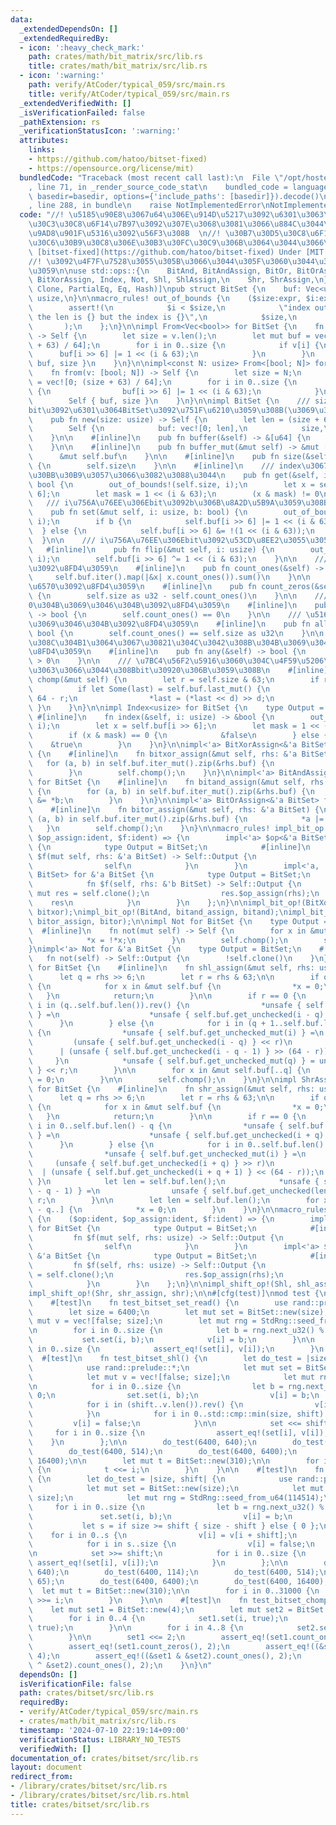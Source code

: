 ```yaml
---
data:
  _extendedDependsOn: []
  _extendedRequiredBy:
  - icon: ':heavy_check_mark:'
    path: crates/math/bit_matrix/src/lib.rs
    title: crates/math/bit_matrix/src/lib.rs
  - icon: ':warning:'
    path: verify/AtCoder/typical_059/src/main.rs
    title: verify/AtCoder/typical_059/src/main.rs
  _extendedVerifiedWith: []
  _isVerificationFailed: false
  _pathExtension: rs
  _verificationStatusIcon: ':warning:'
  attributes:
    links:
    - https://github.com/hatoo/bitset-fixed)
    - https://opensource.org/license/mit)
  bundledCode: "Traceback (most recent call last):\n  File \"/opt/hostedtoolcache/Python/3.10.14/x64/lib/python3.10/site-packages/onlinejudge_verify/documentation/build.py\"\
    , line 71, in _render_source_code_stat\n    bundled_code = language.bundle(stat.path,\
    \ basedir=basedir, options={'include_paths': [basedir]}).decode()\n  File \"/opt/hostedtoolcache/Python/3.10.14/x64/lib/python3.10/site-packages/onlinejudge_verify/languages/rust.py\"\
    , line 288, in bundle\n    raise NotImplementedError\nNotImplementedError\n"
  code: "//! \u5185\u90E8\u3067u64\u306E\u914D\u5217\u3092\u6301\u3063\u3066\u30D3\
    \u30C3\u30C8\u6F14\u7B97\u3092\u307E\u3068\u3081\u3066\u884C\u3044\u300164\u500D\
    \u9AD8\u901F\u5316\u3092\u56F3\u308B  \n//! \u30B7\u30D5\u30C8\u6F14\u7B97\u3084\
    \u30C6\u30B9\u30C8\u306E\u30B3\u30FC\u30C9\u306B\u3064\u3044\u3066\u306F\n//!\
    \ [bitset-fixed](https://github.com/hatoo/bitset-fixed) Under [MIT License](https://opensource.org/license/mit)\n\
    //! \u3092\u4F7F\u7528\u3055\u305B\u3066\u3044\u305F\u3060\u3044\u3066\u3044\u307E\
    \u3059\n\nuse std::ops::{\n    BitAnd, BitAndAssign, BitOr, BitOrAssign, BitXor,\
    \ BitXorAssign, Index, Not, Shl, ShlAssign,\n    Shr, ShrAssign,\n};\n\n#[derive(Debug,\
    \ Clone, PartialEq, Eq, Hash)]\npub struct BitSet {\n    buf: Vec<u64>,\n    size:\
    \ usize,\n}\n\nmacro_rules! out_of_bounds {\n    ($size:expr, $i:expr) => {\n\
    \        assert!(\n            $i < $size,\n            \"index out of bounds:\
    \ the len is {} but the index is {}\",\n            $size,\n            $i\n \
    \       );\n    };\n}\n\nimpl From<Vec<bool>> for BitSet {\n    fn from(v: Vec<bool>)\
    \ -> Self {\n        let size = v.len();\n        let mut buf = vec![0; (size\
    \ + 63) / 64];\n        for i in 0..size {\n            if v[i] {\n          \
    \      buf[i >> 6] |= 1 << (i & 63);\n            }\n        }\n        Self {\
    \ buf, size }\n    }\n}\n\nimpl<const N: usize> From<[bool; N]> for BitSet {\n\
    \    fn from(v: [bool; N]) -> Self {\n        let size = N;\n        let mut buf\
    \ = vec![0; (size + 63) / 64];\n        for i in 0..size {\n            if v[i]\
    \ {\n                buf[i >> 6] |= 1 << (i & 63);\n            }\n        }\n\
    \        Self { buf, size }\n    }\n}\n\nimpl BitSet {\n    /// size\u500B\u306E\
    bit\u3092\u6301\u3064BitSet\u3092\u751F\u6210\u3059\u308B(\u3069\u308C\u3082unset)\n\
    \    pub fn new(size: usize) -> Self {\n        let len = (size + 63) / 64;\n\
    \        Self {\n            buf: vec![0; len],\n            size,\n        }\n\
    \    }\n\n    #[inline]\n    pub fn buffer(&self) -> &[u64] {\n        &self.buf\n\
    \    }\n\n    #[inline]\n    pub fn buffer_mut(&mut self) -> &mut [u64] {\n  \
    \      &mut self.buf\n    }\n\n    #[inline]\n    pub fn size(&self) -> usize\
    \ {\n        self.size\n    }\n\n    #[inline]\n    /// index\u3067\u30A2\u30AF\
    \u30BB\u30B9\u3057\u3066\u3082\u3088\u3044\n    pub fn get(&self, i: usize) ->\
    \ bool {\n        out_of_bounds!(self.size, i);\n        let x = self.buf[i >>\
    \ 6];\n        let mask = 1 << (i & 63);\n        (x & mask) != 0\n    }\n\n \
    \   /// i\u756A\u76EE\u306Ebit\u3092b\u306B\u8A2D\u5B9A\u3059\u308B\n    #[inline]\n\
    \    pub fn set(&mut self, i: usize, b: bool) {\n        out_of_bounds!(self.size,\
    \ i);\n        if b {\n            self.buf[i >> 6] |= 1 << (i & 63);\n      \
    \  } else {\n            self.buf[i >> 6] &= !(1 << (i & 63));\n        }\n  \
    \  }\n\n    /// i\u756A\u76EE\u306Ebit\u3092\u53CD\u8EE2\u3055\u305B\u308B\n \
    \   #[inline]\n    pub fn flip(&mut self, i: usize) {\n        out_of_bounds!(self.size,\
    \ i);\n        self.buf[i >> 6] ^= 1 << (i & 63);\n    }\n\n    /// 1\u306E\u6570\
    \u3092\u8FD4\u3059\n    #[inline]\n    pub fn count_ones(&self) -> u32 {\n   \
    \     self.buf.iter().map(|&x| x.count_ones()).sum()\n    }\n\n    /// 0\u306E\
    \u6570\u3092\u8FD4\u3059\n    #[inline]\n    pub fn count_zeros(&self) -> u32\
    \ {\n        self.size as u32 - self.count_ones()\n    }\n\n    /// \u5168\u3066\
    0\u304B\u3069\u3046\u304B\u3092\u8FD4\u3059\n    #[inline]\n    pub fn none(&self)\
    \ -> bool {\n        self.count_ones() == 0\n    }\n\n    /// \u5168\u30661\u304B\
    \u3069\u3046\u304B\u3092\u8FD4\u3059\n    #[inline]\n    pub fn all(&self) ->\
    \ bool {\n        self.count_ones() == self.size as u32\n    }\n\n    /// \u3069\
    \u308C\u304B1\u3064\u3067\u30821\u304C\u3042\u308B\u304B\u3069\u3046\u304B\u3092\
    \u8FD4\u3059\n    #[inline]\n    pub fn any(&self) -> bool {\n        self.count_ones()\
    \ > 0\n    }\n\n    /// \u7BC4\u56F2\u5916\u3060\u304C\u4F59\u5206\u306B\u6301\
    \u3063\u3066\u3044\u308Bbit\u30920\u306B\u3059\u308B\n    #[inline]\n    pub fn\
    \ chomp(&mut self) {\n        let r = self.size & 63;\n        if r > 0 {\n  \
    \          if let Some(last) = self.buf.last_mut() {\n                let d =\
    \ 64 - r;\n                *last = (*last << d) >> d;\n            }\n       \
    \ }\n    }\n}\n\nimpl Index<usize> for BitSet {\n    type Output = bool;\n   \
    \ #[inline]\n    fn index(&self, i: usize) -> &bool {\n        out_of_bounds!(self.size,\
    \ i);\n        let x = self.buf[i >> 6];\n        let mask = 1 << (i & 63);\n\
    \        if (x & mask) == 0 {\n            &false\n        } else {\n        \
    \    &true\n        }\n    }\n}\n\nimpl<'a> BitXorAssign<&'a BitSet> for BitSet\
    \ {\n    #[inline]\n    fn bitxor_assign(&mut self, rhs: &'a BitSet) {\n     \
    \   for (a, b) in self.buf.iter_mut().zip(&rhs.buf) {\n            *a ^= *b;\n\
    \        }\n        self.chomp();\n    }\n}\n\nimpl<'a> BitAndAssign<&'a BitSet>\
    \ for BitSet {\n    #[inline]\n    fn bitand_assign(&mut self, rhs: &'a BitSet)\
    \ {\n        for (a, b) in self.buf.iter_mut().zip(&rhs.buf) {\n            *a\
    \ &= *b;\n        }\n    }\n}\n\nimpl<'a> BitOrAssign<&'a BitSet> for BitSet {\n\
    \    #[inline]\n    fn bitor_assign(&mut self, rhs: &'a BitSet) {\n        for\
    \ (a, b) in self.buf.iter_mut().zip(&rhs.buf) {\n            *a |= *b;\n     \
    \   }\n        self.chomp();\n    }\n}\n\nmacro_rules! impl_bit_op {\n    ($op:ident,\
    \ $op_assign:ident, $f:ident) => {\n        impl<'a> $op<&'a BitSet> for BitSet\
    \ {\n            type Output = BitSet;\n            #[inline]\n            fn\
    \ $f(mut self, rhs: &'a BitSet) -> Self::Output {\n                self.$op_assign(rhs);\n\
    \                self\n            }\n        }\n        impl<'a, 'b> $op<&'b\
    \ BitSet> for &'a BitSet {\n            type Output = BitSet;\n            #[inline]\n\
    \            fn $f(self, rhs: &'b BitSet) -> Self::Output {\n                let\
    \ mut res = self.clone();\n                res.$op_assign(rhs);\n            \
    \    res\n            }\n        }\n    };\n}\n\nimpl_bit_op!(BitXor, bitxor_assign,\
    \ bitxor);\nimpl_bit_op!(BitAnd, bitand_assign, bitand);\nimpl_bit_op!(BitOr,\
    \ bitor_assign, bitor);\n\nimpl Not for BitSet {\n    type Output = Self;\n  \
    \  #[inline]\n    fn not(mut self) -> Self {\n        for x in &mut self.buf {\n\
    \            *x = !*x;\n        }\n        self.chomp();\n        self\n    }\n\
    }\nimpl<'a> Not for &'a BitSet {\n    type Output = BitSet;\n    #[inline]\n \
    \   fn not(self) -> Self::Output {\n        !self.clone()\n    }\n}\n\nimpl ShlAssign<usize>\
    \ for BitSet {\n    #[inline]\n    fn shl_assign(&mut self, rhs: usize) {\n  \
    \      let q = rhs >> 6;\n        let r = rhs & 63;\n\n        if q >= self.buf.len()\
    \ {\n            for x in &mut self.buf {\n                *x = 0;\n         \
    \   }\n            return;\n        }\n\n        if r == 0 {\n            for\
    \ i in (q..self.buf.len()).rev() {\n                *unsafe { self.buf.get_unchecked_mut(i)\
    \ } =\n                    *unsafe { self.buf.get_unchecked(i - q) };\n      \
    \      }\n        } else {\n            for i in (q + 1..self.buf.len()).rev()\
    \ {\n                *unsafe { self.buf.get_unchecked_mut(i) } =\n           \
    \         (unsafe { self.buf.get_unchecked(i - q) } << r)\n                  \
    \      | (unsafe { self.buf.get_unchecked(i - q - 1) } >> (64 - r));\n       \
    \     }\n            *unsafe { self.buf.get_unchecked_mut(q) } = unsafe { self.buf.get_unchecked(0)\
    \ } << r;\n        }\n\n        for x in &mut self.buf[..q] {\n            *x\
    \ = 0;\n        }\n\n        self.chomp();\n    }\n}\n\nimpl ShrAssign<usize>\
    \ for BitSet {\n    #[inline]\n    fn shr_assign(&mut self, rhs: usize) {\n  \
    \      let q = rhs >> 6;\n        let r = rhs & 63;\n\n        if q >= self.buf.len()\
    \ {\n            for x in &mut self.buf {\n                *x = 0;\n         \
    \   }\n            return;\n        }\n\n        if r == 0 {\n            for\
    \ i in 0..self.buf.len() - q {\n                *unsafe { self.buf.get_unchecked_mut(i)\
    \ } =\n                    *unsafe { self.buf.get_unchecked(i + q) };\n      \
    \      }\n        } else {\n            for i in 0..self.buf.len() - q - 1 {\n\
    \                *unsafe { self.buf.get_unchecked_mut(i) } =\n               \
    \     (unsafe { self.buf.get_unchecked(i + q) } >> r)\n                      \
    \  | (unsafe { self.buf.get_unchecked(i + q + 1) } << (64 - r));\n           \
    \ }\n            let len = self.buf.len();\n            *unsafe { self.buf.get_unchecked_mut(len\
    \ - q - 1) } =\n                unsafe { self.buf.get_unchecked(len - 1) } >>\
    \ r;\n        }\n\n        let len = self.buf.len();\n        for x in &mut self.buf[len\
    \ - q..] {\n            *x = 0;\n        }\n    }\n}\n\nmacro_rules! impl_shift_op\
    \ {\n    ($op:ident, $op_assign:ident, $f:ident) => {\n        impl $op<usize>\
    \ for BitSet {\n            type Output = BitSet;\n            #[inline]\n   \
    \         fn $f(mut self, rhs: usize) -> Self::Output {\n                self.$op_assign(rhs);\n\
    \                self\n            }\n        }\n        impl<'a> $op<usize> for\
    \ &'a BitSet {\n            type Output = BitSet;\n            #[inline]\n   \
    \         fn $f(self, rhs: usize) -> Self::Output {\n                let mut res\
    \ = self.clone();\n                res.$op_assign(rhs);\n                res\n\
    \            }\n        }\n    };\n}\n\nimpl_shift_op!(Shl, shl_assign, shl);\n\
    impl_shift_op!(Shr, shr_assign, shr);\n\n#[cfg(test)]\nmod test {\n    use super::*;\n\
    \    #[test]\n    fn test_bitset_set_read() {\n        use rand::prelude::*;\n\
    \        let size = 6400;\n        let mut set = BitSet::new(size);\n        let\
    \ mut v = vec![false; size];\n        let mut rng = StdRng::seed_from_u64(114514);\n\
    \n        for i in 0..size {\n            let b = rng.next_u32() % 2 == 0;\n \
    \           set.set(i, b);\n            v[i] = b;\n        }\n\n        for i\
    \ in 0..size {\n            assert_eq!(set[i], v[i]);\n        }\n    }\n\n  \
    \  #[test]\n    fn test_bitset_shl() {\n        let do_test = |size, shift| {\n\
    \            use rand::prelude::*;\n            let mut set = BitSet::new(size);\n\
    \            let mut v = vec![false; size];\n            let mut rng = StdRng::seed_from_u64(114514);\n\
    \n            for i in 0..size {\n                let b = rng.next_u32() % 2 ==\
    \ 0;\n                set.set(i, b);\n                v[i] = b;\n            }\n\
    \            for i in (shift..v.len()).rev() {\n                v[i] = v[i - shift];\n\
    \            }\n            for i in 0..std::cmp::min(size, shift) {\n       \
    \         v[i] = false;\n            }\n\n            set <<= shift;\n       \
    \     for i in 0..size {\n                assert_eq!(set[i], v[i]);\n        \
    \    }\n        };\n\n        do_test(6400, 640);\n        do_test(6400, 114);\n\
    \        do_test(6400, 514);\n        do_test(6400, 6400);\n        do_test(6400,\
    \ 16400);\n\n        let mut t = BitSet::new(310);\n\n        for i in 0..31000\
    \ {\n            t <<= i;\n        }\n    }\n\n    #[test]\n    fn test_bitset_shr()\
    \ {\n        let do_test = |size, shift| {\n            use rand::prelude::*;\n\
    \            let mut set = BitSet::new(size);\n            let mut v = vec![false;\
    \ size];\n            let mut rng = StdRng::seed_from_u64(114514);\n\n       \
    \     for i in 0..size {\n                let b = rng.next_u32() % 2 == 0;\n \
    \               set.set(i, b);\n                v[i] = b;\n            }\n\n \
    \           let s = if size >= shift { size - shift } else { 0 };\n\n        \
    \    for i in 0..s {\n                v[i] = v[i + shift];\n            }\n\n\
    \            for i in s..size {\n                v[i] = false;\n            }\n\
    \n            set >>= shift;\n            for i in 0..size {\n               \
    \ assert_eq!(set[i], v[i]);\n            }\n        };\n\n        do_test(6400,\
    \ 640);\n        do_test(6400, 114);\n        do_test(6400, 514);\n        do_test(63,\
    \ 65);\n        do_test(6400, 6400);\n        do_test(6400, 16400);\n\n      \
    \  let mut t = BitSet::new(310);\n\n        for i in 0..31000 {\n            t\
    \ >>= i;\n        }\n    }\n\n    #[test]\n    fn test_bitset_chomp() {\n    \
    \    let mut set1 = BitSet::new(4);\n        let mut set2 = BitSet::new(8);\n\n\
    \        for i in 0..4 {\n            set1.set(i, true);\n            set2.set(i,\
    \ true);\n        }\n\n        for i in 4..8 {\n            set2.set(i, true);\n\
    \        }\n\n        set1 <<= 2;\n        assert_eq!(set1.count_ones(), 2);\n\
    \        assert_eq!(set1.count_zeros(), 2);\n        assert_eq!((&set1 | &set2).count_ones(),\
    \ 4);\n        assert_eq!((&set1 & &set2).count_ones(), 2);\n        assert_eq!((&set1\
    \ ^ &set2).count_ones(), 2);\n    }\n}\n"
  dependsOn: []
  isVerificationFile: false
  path: crates/bitset/src/lib.rs
  requiredBy:
  - verify/AtCoder/typical_059/src/main.rs
  - crates/math/bit_matrix/src/lib.rs
  timestamp: '2024-07-10 22:19:14+09:00'
  verificationStatus: LIBRARY_NO_TESTS
  verifiedWith: []
documentation_of: crates/bitset/src/lib.rs
layout: document
redirect_from:
- /library/crates/bitset/src/lib.rs
- /library/crates/bitset/src/lib.rs.html
title: crates/bitset/src/lib.rs
---
```

